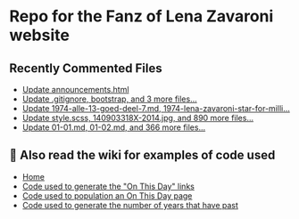 # Repo for the Fanz of Lena Zavaroni website

## Recently Commented Files
<!-- BLOG-POST-LIST:START -->
- [Update announcements.html](https://github.com/FanzOfLenaZavaroni/fanzoflenazavaroni.github.io/commit/208017342a0e377a2c2b3c4d2ab21d2d11bbbce0)
- [Update .gitignore, bootstrap, and 3 more files...](https://github.com/FanzOfLenaZavaroni/fanzoflenazavaroni.github.io/commit/c5212654fc31235fa443f2e0a54be71edc50fe9a)
- [Update 1974-alle-13-goed-deel-7.md, 1974-lena-zavaroni-star-for-milli…](https://github.com/FanzOfLenaZavaroni/fanzoflenazavaroni.github.io/commit/b57c6881b6cdd55b9578a907cdccd0011304a3d6)
- [Update style.scss, 140903318X-2014.jpg, and 890 more files...](https://github.com/FanzOfLenaZavaroni/fanzoflenazavaroni.github.io/commit/339c2f11bfa5a96379d4589d09432800a5fa5dab)
- [Update 01-01.md, 01-02.md, and 366 more files...](https://github.com/FanzOfLenaZavaroni/fanzoflenazavaroni.github.io/commit/728633bc24f2e8a2875b182855c1476688897f20)
<!-- BLOG-POST-LIST:END -->

## :notebook: Also read the wiki for examples of code used
* [Home](https://github.com/FanzOfLenaZavaroni/fanzoflenazavaroni.github.io/wiki)
* [Code used to generate the "On This Day" links](https://github.com/FanzOfLenaZavaroni/fanzoflenazavaroni.github.io/wiki/On-This-Day-Code)
* [Code used to population an On This Day page](https://github.com/FanzOfLenaZavaroni/fanzoflenazavaroni.github.io/wiki/Code-used-to-population-an-On-This-Day-page)
* [Code used to generate the number of years that have past](https://github.com/FanzOfLenaZavaroni/fanzoflenazavaroni.github.io/wiki/Number-of-years-gone-by-code)
